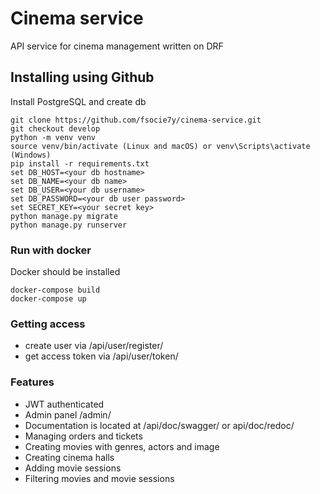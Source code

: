 # Cinema service

API service for cinema management written on DRF

## Installing using Github

Install PostgreSQL and create db

```shell
git clone https://github.com/fsocie7y/cinema-service.git
git checkout develop
python -m venv venv
source venv/bin/activate (Linux and macOS) or venv\Scripts\activate (Windows)
pip install -r requirements.txt
set DB_HOST=<your db hostname>
set DB_NAME=<your db name>
set DB_USER=<your db username>
set DB_PASSWORD=<your db user password>
set SECRET_KEY=<your secret key>
python manage.py migrate
python manage.py runserver
```
### Run with docker

Docker should be installed

```shell
docker-compose build
docker-compose up
```

### Getting access

- create user via /api/user/register/
- get access token via /api/user/token/


### Features

- JWT authenticated
- Admin panel /admin/
- Documentation is located at /api/doc/swagger/ or api/doc/redoc/
- Managing orders and tickets
- Creating movies with genres, actors and image
- Creating cinema halls
- Adding movie sessions
- Filtering movies and movie sessions
